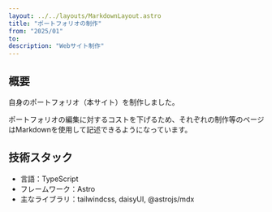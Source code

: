 ```yaml
---
layout: ../../layouts/MarkdownLayout.astro
title: "ポートフォリオの制作"
from: "2025/01"
to: 
description: "Webサイト制作"
---
```

## 概要

自身のポートフォリオ（本サイト）を制作しました。

ポートフォリオの編集に対するコストを下げるため、それぞれの制作等のページはMarkdownを使用して記述できるようになっています。

## 技術スタック

- 言語：TypeScript
- フレームワーク：Astro
- 主なライブラリ：tailwindcss, daisyUI, @astrojs/mdx
